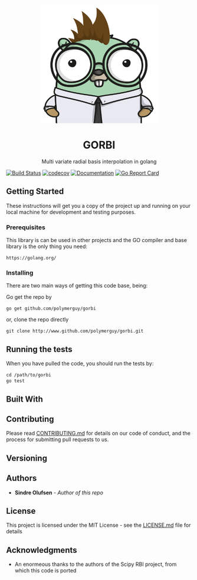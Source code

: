 
<!-- PROJECT LOGO -->
<br />
<p align="center">
  <a href="https://github.com/othneildrew/Best-README-Template">
    <img src="./docs/gopher.png" alt="Logo" width="320" height="320">
  </a>

  <h1 align="center">GORBI</h1>

  <p align="center">
Multi variate radial basis interpolation in golang

  </p>
</p>


[![Build Status](https://travis-ci.org/PolymerGuy/gorbi.svg?branch=master)](https://travis-ci.org/PolymerGuy/gorbi)
[![codecov](https://codecov.io/gh/PolymerGuy/gorbi/branch/master/graph/badge.svg)](https://codecov.io/gh/PolymerGuy/gorbi)
[![Documentation](https://godoc.org/github.com/PolymerGuy/gorbi?status.svg)](http://godoc.org/github.com/PolymerGuy/gorbi)
[![Go Report Card](https://goreportcard.com/badge/github.com/PolymerGuy/gorbi)](https://goreportcard.com/report/github.com/PolymerGuy/gorbi)
## Getting Started
These instructions will get you a copy of the project up and running on your local machine for development and testing purposes.


### Prerequisites

This library is can be used in other projects and the GO compiler and base library is the only thing you need:

```
https://golang.org/
```

### Installing

There are two main ways of getting this code base, being:
 
Go get the repo by
```
go get github.com/polymerguy/gorbi
```
or, clone the repo directly

```
git clone http://www.github.com/polymerguy/gorbi.git
```


## Running the tests

When you have pulled the code, you should run the tests by:
```
cd /path/to/gorbi
go test
```

## Built With


## Contributing

Please read [CONTRIBUTING.md](https://www.) for details on our code of conduct, and the process for submitting pull requests to us.

## Versioning


## Authors

* **Sindre Olufsen** - *Author of this repo* 


## License

This project is licensed under the MIT License - see the [LICENSE.md](LICENSE.md) file for details

## Acknowledgments

* An enormeous thanks to the authors of the Scipy RBI project, from which this code is ported



[license-url]: https://choosealicense.com/licenses/mit